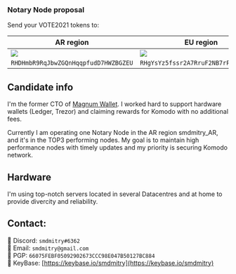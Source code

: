 ### Notary Node proposal ###

Send your VOTE2021 tokens to:

| AR region | EU region | SH region |
| ------ | ------ | ------ |
| ![](https://raw.githubusercontent.com/KomodoPlatform/NotaryNodes/master/season5/candidates/smdmitry/RHDHmbR9RqJbwZGQnHqqpfudD7HWZBGZEU.png) | ![](https://raw.githubusercontent.com/KomodoPlatform/NotaryNodes/master/season5/candidates/smdmitry/RHgYsYz5fssr2A7RruF2NB7rPLFcGUVJV9.png) | ![](https://raw.githubusercontent.com/KomodoPlatform/NotaryNodes/master/season5/candidates/smdmitry/RVuDiTXuszau2az1cHhifu8wRAnpY3zBoK.png) |
| ```RHDHmbR9RqJbwZGQnHqqpfudD7HWZBGZEU``` | ```RHgYsYz5fssr2A7RruF2NB7rPLFcGUVJV9``` | ```RVuDiTXuszau2az1cHhifu8wRAnpY3zBoK``` |

## Candidate info

I'm the former CTO of [Magnum Wallet](https://magnumwallet.co).
I worked hard to support hardware wallets (Ledger, Trezor) and claiming rewards for Komodo with no additional fees.

Currently I am operating one Notary Node in the AR region smdmitry_AR, and it's in the TOP3 performing nodes.
My goal is to maintain high performance nodes with timely updates and my priority is securing Komodo network.

## Hardware

I'm using top-notch servers located in several Datacentres and at home to provide divercity and reliability.

## Contact:
:iphone: Discord: `smdmitry#6362`<br>
:e-mail: Email: `smdmitry@gmail.com`<br>
:key: PGP: `66075FEBF05092902673CCC98E047B50127BC884`<br>
:key: KeyBase: [https://keybase.io/smdmitry](https://keybase.io/smdmitry)

